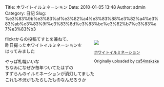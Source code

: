 Title: ホワイトイルミネーション
Date: 2010-01-05 13:48
Author: admin
Category: 日記
Slug: %e3%83%9b%e3%83%af%e3%82%a4%e3%83%88%e3%82%a4%e3%83%ab%e3%83%9f%e3%83%8d%e3%83%bc%e3%82%b7%e3%83%a7%e3%83%b3

<div style="float: right; margin-left: 10px; margin-bottom: 10px;">

[![](http://farm3.static.flickr.com/2769/4246372133_a9750823e6_m.jpg)](http://www.flickr.com/photos/46200029@N06/4246372133/ "photo sharing")  
  
<span style="font-size: 0.9em; margin-top: 0px;">  

[ホワイトイルミネーション](http://www.flickr.com/photos/46200029@N06/4246372133/)  
  
Originally uploaded by
[ca54makske](http://www.flickr.com/people/46200029@N06/)  
</span>

</div>

flickrからの投稿てすとを兼ねて、  
昨日撮ったホワイトイルミネーションを  
はってみました

やっぱ札幌いいな  
ちなみになぜか毎年ついてたはずの  
すずらんのイルミネーションが消灯してました  
これも不況がもたらしたものなんだろうか  
  

